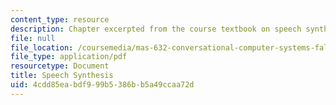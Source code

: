 ```yaml
---
content_type: resource
description: Chapter excerpted from the course textbook on speech synthesis.
file: null
file_location: /coursemedia/mas-632-conversational-computer-systems-fall-2008/4cdd85eabdf999b5386bb5a49ccaa72d_shmandt_txt_ch5.pdf
file_type: application/pdf
resourcetype: Document
title: Speech Synthesis
uid: 4cdd85ea-bdf9-99b5-386b-b5a49ccaa72d
---
```

